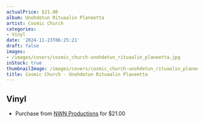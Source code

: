 ```yaml
---
actualPrice: $21.00
album: Unohdetun Rituaalin Planeetta
artist: Cosmic Church
categories:
- Vinyl
date: '2024-11-23T06:25:21'
draft: false
images:
- /images/covers/cosmic_church-unohdetun_rituaalin_planeetta.jpg
inStock: true
thumbnailImage: /images/covers/cosmic_church-unohdetun_rituaalin_planeetta-thumb.jpg
title: Cosmic Church - Unohdetun Rituaalin Planeetta
---
```


## Vinyl
* Purchase from [NWN Productions](http://shop.nwnprod.com/index.php?route=product/product&path=75&product_id=57859&sort=pd.name&order=ASC) for $21.00
